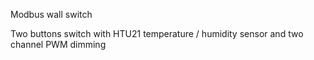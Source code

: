 Modbus wall switch

Two buttons switch with HTU21 temperature / humidity sensor and two channel PWM dimming
